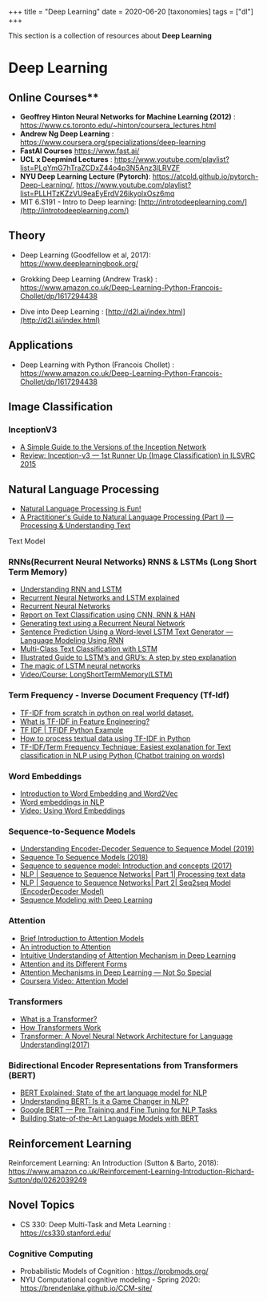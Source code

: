 +++
title = "Deep Learning"
date = 2020-06-20
[taxonomies]
tags = ["dl"]
+++

This section is a collection of resources about **Deep Learning**

# Deep Learning  

## Online Courses**
+ **Geoffrey Hinton Neural Networks for Machine Learning (2012)** : https://www.cs.toronto.edu/~hinton/coursera_lectures.html
+ **Andrew Ng Deep Learning** : https://www.coursera.org/specializations/deep-learning
+ **FastAI Courses** https://www.fast.ai/
+ **UCL x Deepmind Lectures** :  https://www.youtube.com/playlist?list=PLqYmG7hTraZCDxZ44o4p3N5Anz3lLRVZF
+ **NYU Deep Learning Lecture (Pytorch)**: https://atcold.github.io/pytorch-Deep-Learning/, https://www.youtube.com/playlist?list=PLLHTzKZzVU9eaEyErdV26ikyolxOsz6mq
+ MIT 6.S191 - Intro to Deep learning: [http://introtodeeplearning.com/](http://introtodeeplearning.com/)

## Theory

+ Deep Learning (Goodfellow et al, 2017): https://www.deeplearningbook.org/

+ Grokking Deep Learning (Andrew Trask) : https://www.amazon.co.uk/Deep-Learning-Python-Francois-Chollet/dp/1617294438

+ Dive into Deep Learning : [http://d2l.ai/index.html](http://d2l.ai/index.html)

## Applications
+ Deep Learning with Python (Francois Chollet) : https://www.amazon.co.uk/Deep-Learning-Python-Francois-Chollet/dp/1617294438



## Image Classification

### InceptionV3
+ [A Simple Guide to the Versions of the Inception Network](https://towardsdatascience.com/a-simple-guide-to-the-versions-of-the-inception-network-7fc52b863202)
+ [Review: Inception-v3 — 1st Runner Up (Image Classification) in ILSVRC 2015](https://medium.com/@sh.tsang/review-inception-v3-1st-runner-up-image-classification-in-ilsvrc-2015-17915421f77c)


## Natural Language Processing
+ [Natural Language Processing is Fun!](https://medium.com/@ageitgey/natural-language-processing-is-fun-9a0bff37854e)
+ [A Practitioner's Guide to Natural Language Processing (Part I) — Processing & Understanding Text](https://towardsdatascience.com/a-practitioners-guide-to-natural-language-processing-part-i-processing-understanding-text-9f4abfd13e72)

Text Model

### RNNs(Recurrent Neural Networks) RNNS & LSTMs (Long Short Term Memory)
+ [Understanding RNN and LSTM](https://towardsdatascience.com/understanding-rnn-and-lstm-f7cdf6dfc14e)
+ [Recurrent Neural Networks and LSTM explained](https://medium.com/@purnasaigudikandula/recurrent-neural-networks-and-lstm-explained-7f51c7f6bbb9)
+ [Recurrent Neural Networks](https://towardsdatascience.com/recurrent-neural-networks-d4642c9bc7ce)
+ [Report on Text Classification using CNN, RNN & HAN](https://medium.com/jatana/report-on-text-classification-using-cnn-rnn-han-f0e887214d5f)
+ [Generating text using a Recurrent Neural Network](https://towardsdatascience.com/generating-text-using-a-recurrent-neural-network-1c3bfee27a5e)
+ [Sentence Prediction Using a Word-level LSTM Text Generator — Language Modeling Using RNN](https://medium.com/towards-artificial-intelligence/sentence-prediction-using-word-level-lstm-text-generator-language-modeling-using-rnn-a80c4cda5b40)
+ [Multi-Class Text Classification with LSTM](https://towardsdatascience.com/multi-class-text-classification-with-lstm-1590bee1bd17)
+ [Illustrated Guide to LSTM’s and GRU’s: A step by step explanation](https://towardsdatascience.com/illustrated-guide-to-lstms-and-gru-s-a-step-by-step-explanation-44e9eb85bf21)
+ [The magic of LSTM neural networks](https://medium.com/datathings/the-magic-of-lstm-neural-networks-6775e8b540cd)
+ [Video/Course: LongShortTermMemory(LSTM)](https://www.coursera.org/lecture/nlp-sequence-models/long-short-term-memory-lstm-KXoay)

### Term Frequency - Inverse Document Frequency (Tf-Idf)

+ [TF-IDF from scratch in python on real world dataset.](https://towardsdatascience.com/tf-idf-for-document-ranking-from-scratch-in-python-on-real-world-dataset-796d339a4089)
+ [What is TF-IDF in Feature Engineering?](https://medium.com/acing-ai/what-is-tf-idf-in-feature-engineering-7f1ba81982bd)
+ [TF IDF | TFIDF Python Example](https://towardsdatascience.com/natural-language-processing-feature-engineering-using-tf-idf-e8b9d00e7e76)
+ [How to process textual data using TF-IDF in Python](https://www.freecodecamp.org/news/how-to-process-textual-data-using-tf-idf-in-python-cd2bbc0a94a3/)
+ [TF-IDF/Term Frequency Technique: Easiest explanation for Text classification in NLP using Python (Chatbot training on words)](https://medium.com/analytics-vidhya/tf-idf-term-frequency-technique-easiest-explanation-for-text-classification-in-nlp-with-code-8ca3912e58c3)

### Word Embeddings
+ [Introduction to Word Embedding and Word2Vec](https://towardsdatascience.com/introduction-to-word-embedding-and-word2vec-652d0c2060fa)
+ [Word embeddings in NLP](https://medium.com/@gunjanagicha/word-embeddings-ee718cd2b8b5)
+ [Video: Using Word Embeddings](https://www.coursera.org/lecture/nlp-sequence-models/using-word-embeddings-qHMK5)


### Sequence-to-Sequence Models

+ [Understanding Encoder-Decoder Sequence to Sequence Model​ (2019)](https://towardsdatascience.com/understanding-encoder-decoder-sequence-to-sequence-model-679e04af4346)
+ [Sequence To Sequence Models (2018)](https://medium.com/@dhartidhami/sequence-to-sequence-models-3878c0efa557)
+ [Sequence to sequence model: Introduction and concepts (2017)](https://towardsdatascience.com/sequence-to-sequence-model-introduction-and-concepts-44d9b41cd42d)
+ [NLP | Sequence to Sequence Networks| Part 1| Processing text data](https://towardsdatascience.comnlp-sequence-to-sequence-networks-part-1-processing-text-data-d141a5643b72)
+ [NLP | Sequence to Sequence Networks| Part 2| Seq2seq Model (EncoderDecoder Model)](https://towardsdatascience.com/nlp-sequence-to-sequence-networks-part-2-seq2seq-model-encoderdecoder-model-6c22e29fd7e1)
+ [Sequence Modeling with Deep Learning](https://medium.com/@ODSC/sequence-modelling-with-deep-learning-138dc50c82d2)

### Attention

+ [Brief Introduction to Attention Models](https://towardsdatascience.com/attention-networks-c735befb5e9f)
+ [An introduction to Attention](https://towardsdatascience.com/an-introduction-to-attention-transformers-and-bert-part-1-da0e838c7cda)
+ [Intuitive Understanding of Attention Mechanism in Deep Learning](https://towardsdatascience.com/intuitive-understanding-of-attention-mechanism-in-deep-learning-6c9482aecf4f)
+ [Attention and its Different Forms](https://towardsdatascience.com/attention-and-its-different-forms-7fc3674d14dc)
+ [Attention Mechanisms in Deep Learning — Not So Special](https://medium.com/retina-ai-health-inc/attention-mechanisms-in-deep-learning-not-so-special-26de2a824f45)
+ [Coursera Video: Attention Model](https://www.coursera.org/lecture/nlp-sequence-models/attention-model-lSwVa)

### Transformers

+ [What is a Transformer?](https://medium.com/inside-machine-learning/what-is-a-transformer-d07dd1fbec04)
+ [How Transformers Work](https://towardsdatascience.com/transformers-141e32e69591)
+ [Transformer: A Novel Neural Network Architecture for Language Understanding​ (2017)](https://ai.googleblog.com/2017/08/transformer-novel-neural-network.html)

### Bidirectional Encoder Representations  from Transformers (BERT)

+ [BERT Explained: State of the art language model for NLP](https://towardsdatascience.com/bert-explained-state-of-the-art-language-model-for-nlp-f8b21a9b6270)
+ [Understanding BERT: Is it a Game Changer in NLP?](https://towardsdatascience.com/understanding-bert-is-it-a-game-changer-in-nlp-7cca943cf3ad)
+ [Google BERT — Pre Training and Fine Tuning for NLP Tasks](https://medium.com/@ranko.mosic/googles-bert-nlp-5b2bb1236d78)
+ [Building State-of-the-Art Language Models with BERT](https://medium.com/saarthi-ai/bert-how-to-build-state-of-the-art-language-models-59dddfa9ac5d)

## Reinforcement Learning
Reinforcement Learning: An Introduction  (Sutton & Barto, 2018): https://www.amazon.co.uk/Reinforcement-Learning-Introduction-Richard-Sutton/dp/0262039249

## Novel Topics

+ CS 330: Deep Multi-Task and Meta Learning : https://cs330.stanford.edu/

### Cognitive Computing
+ Probabilistic Models of Cognition : https://probmods.org/
+ NYU Computational cognitive modeling - Spring 2020: https://brendenlake.github.io/CCM-site/
